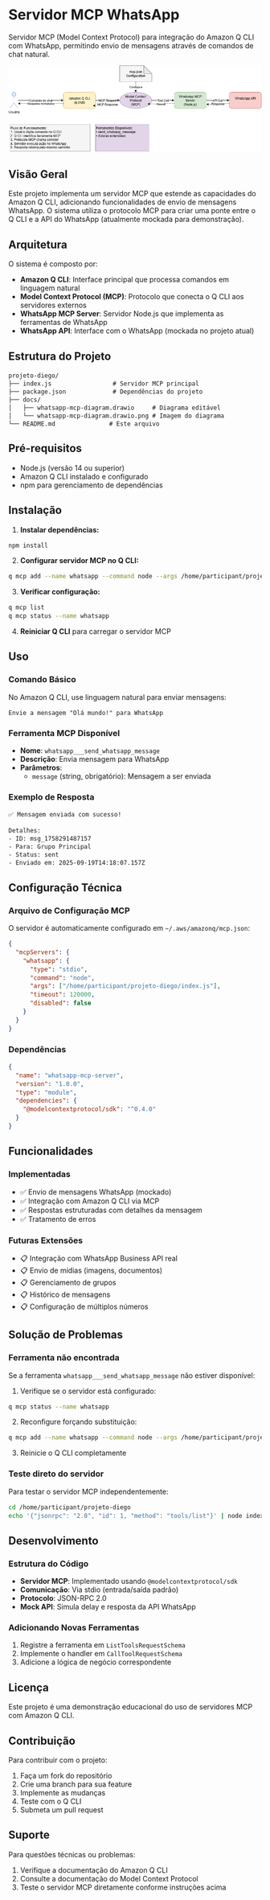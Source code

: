 # Servidor MCP WhatsApp

Servidor MCP (Model Context Protocol) para integração do Amazon Q CLI com WhatsApp, permitindo envio de mensagens através de comandos de chat natural.

![Diagrama do Sistema](docs/whatsapp-mcp-diagram.drawio.png)

## Visão Geral

Este projeto implementa um servidor MCP que estende as capacidades do Amazon Q CLI, adicionando funcionalidades de envio de mensagens WhatsApp. O sistema utiliza o protocolo MCP para criar uma ponte entre o Q CLI e a API do WhatsApp (atualmente mockada para demonstração).

## Arquitetura

O sistema é composto por:

- **Amazon Q CLI**: Interface principal que processa comandos em linguagem natural
- **Model Context Protocol (MCP)**: Protocolo que conecta o Q CLI aos servidores externos
- **WhatsApp MCP Server**: Servidor Node.js que implementa as ferramentas de WhatsApp
- **WhatsApp API**: Interface com o WhatsApp (mockada no projeto atual)

## Estrutura do Projeto

```
projeto-diego/
├── index.js                 # Servidor MCP principal
├── package.json             # Dependências do projeto
├── docs/
│   ├── whatsapp-mcp-diagram.drawio     # Diagrama editável
│   └── whatsapp-mcp-diagram.drawio.png # Imagem do diagrama
└── README.md               # Este arquivo
```

## Pré-requisitos

- Node.js (versão 14 ou superior)
- Amazon Q CLI instalado e configurado
- npm para gerenciamento de dependências

## Instalação

1. **Instalar dependências:**
```bash
npm install
```

2. **Configurar servidor MCP no Q CLI:**
```bash
q mcp add --name whatsapp --command node --args /home/participant/projeto-diego/index.js
```

3. **Verificar configuração:**
```bash
q mcp list
q mcp status --name whatsapp
```

4. **Reiniciar Q CLI** para carregar o servidor MCP

## Uso

### Comando Básico
No Amazon Q CLI, use linguagem natural para enviar mensagens:

```
Envie a mensagem "Olá mundo!" para WhatsApp
```

### Ferramenta MCP Disponível
- **Nome**: `whatsapp___send_whatsapp_message`
- **Descrição**: Envia mensagem para WhatsApp
- **Parâmetros**:
  - `message` (string, obrigatório): Mensagem a ser enviada

### Exemplo de Resposta
```
✅ Mensagem enviada com sucesso!

Detalhes:
- ID: msg_1758291487157
- Para: Grupo Principal
- Status: sent
- Enviado em: 2025-09-19T14:18:07.157Z
```

## Configuração Técnica

### Arquivo de Configuração MCP
O servidor é automaticamente configurado em `~/.aws/amazonq/mcp.json`:

```json
{
  "mcpServers": {
    "whatsapp": {
      "type": "stdio",
      "command": "node",
      "args": ["/home/participant/projeto-diego/index.js"],
      "timeout": 120000,
      "disabled": false
    }
  }
}
```

### Dependências
```json
{
  "name": "whatsapp-mcp-server",
  "version": "1.0.0",
  "type": "module",
  "dependencies": {
    "@modelcontextprotocol/sdk": "^0.4.0"
  }
}
```

## Funcionalidades

### Implementadas
- ✅ Envio de mensagens WhatsApp (mockado)
- ✅ Integração com Amazon Q CLI via MCP
- ✅ Respostas estruturadas com detalhes da mensagem
- ✅ Tratamento de erros

### Futuras Extensões
- 📋 Integração com WhatsApp Business API real
- 📋 Envio de mídias (imagens, documentos)
- 📋 Gerenciamento de grupos
- 📋 Histórico de mensagens
- 📋 Configuração de múltiplos números

## Solução de Problemas

### Ferramenta não encontrada
Se a ferramenta `whatsapp___send_whatsapp_message` não estiver disponível:

1. Verifique se o servidor está configurado:
```bash
q mcp status --name whatsapp
```

2. Reconfigure forçando substituição:
```bash
q mcp add --name whatsapp --command node --args /home/participant/projeto-diego/index.js --force
```

3. Reinicie o Q CLI completamente

### Teste direto do servidor
Para testar o servidor MCP independentemente:
```bash
cd /home/participant/projeto-diego
echo '{"jsonrpc": "2.0", "id": 1, "method": "tools/list"}' | node index.js
```

## Desenvolvimento

### Estrutura do Código
- **Servidor MCP**: Implementado usando `@modelcontextprotocol/sdk`
- **Comunicação**: Via stdio (entrada/saída padrão)
- **Protocolo**: JSON-RPC 2.0
- **Mock API**: Simula delay e resposta da API WhatsApp

### Adicionando Novas Ferramentas
1. Registre a ferramenta em `ListToolsRequestSchema`
2. Implemente o handler em `CallToolRequestSchema`
3. Adicione a lógica de negócio correspondente

## Licença

Este projeto é uma demonstração educacional do uso de servidores MCP com Amazon Q CLI.

## Contribuição

Para contribuir com o projeto:
1. Faça um fork do repositório
2. Crie uma branch para sua feature
3. Implemente as mudanças
4. Teste com o Q CLI
5. Submeta um pull request

## Suporte

Para questões técnicas ou problemas:
1. Verifique a documentação do Amazon Q CLI
2. Consulte a documentação do Model Context Protocol
3. Teste o servidor MCP diretamente conforme instruções acima
